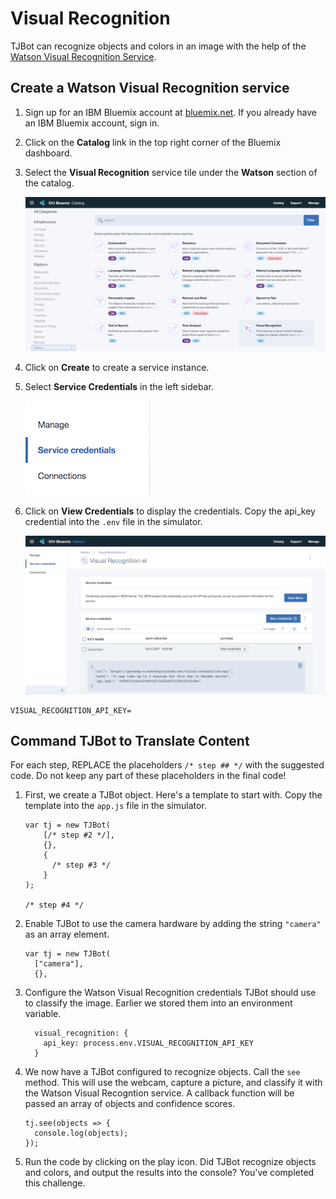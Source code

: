# Visual Recognition

TJBot can recognize objects and colors in an image with the help of the [Watson Visual Recognition Service](https://ibm.biz/catalog-visual-recognition).

## Create a Watson Visual Recognition service

1. Sign up for an IBM Bluemix account at [bluemix.net](https://bluemix.net). If you already have an IBM Bluemix account, sign in.

2. Click on the __Catalog__ link in the top right corner of the Bluemix dashboard.

3. Select the __Visual Recognition__ service tile under the __Watson__ section of the catalog.

	![](assets/catalog-vr.png)
	
4. Click on __Create__ to create a service instance.	
5. Select __Service Credentials__ in the left sidebar.

	![](assets/sidebar-stt.png)
	
6. Click on __View Credentials__ to display the credentials. Copy the api_key credential into the `.env` file in the simulator.

	![](assets/servicecredentials-vr.png)
	
```
VISUAL_RECOGNITION_API_KEY=
```

## Command TJBot to Translate Content

For each step, REPLACE the placeholders `/* step ## */` with the suggested code. Do not keep any part of these placeholders in the final code! 

1. First, we create a TJBot object. Here's a template to start with. Copy the template into the `app.js` file in the simulator. 

	```
	var tj = new TJBot(
		[/* step #2 */],
		{}, 
		{
		  /* step #3 */
		}
	);
	
	/* step #4 */
	```
		
1. Enable TJBot to use the camera hardware by adding the string `"camera"` as an array element.
	
	```
	var tj = new TJBot(
	  ["camera"], 
	  {},
	```
			
1. Configure the Watson Visual Recognition credentials TJBot should use to classify the image. Earlier we stored them into an environment variable. 

	```
	  visual_recognition: {
	    api_key: process.env.VISUAL_RECOGNITION_API_KEY
	  }
	```
	
1. We now have a TJBot configured to recognize objects. Call the `see` method. This will use the webcam, capture a picture, and classify it with the Watson Visual Recogntion service. A callback function will be passed an array of objects and confidence scores.

	```
	tj.see(objects => {
	  console.log(objects);
	});
	```
	
1. Run the code by clicking on the play icon. Did TJBot recognize objects and colors, and output the results into the console? You've completed this challenge.